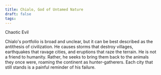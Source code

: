 ```yaml
---
title: Chialo, God of Untamed Nature
draft: false
tags:
---
```

Chaotic Evil

Chialo's portfolio is broad and unclear, but it can be best described as the antithesis of civilization. He causes storms that destroy villages, earthquakes that ravage cities, and eruptions that raze the terrain. He is not a friend to humanity. Rather, he seeks to bring them back to the animals they once were, roaming the continent as hunter-gatherers. Each city that still stands is a painful reminder of his failure. 